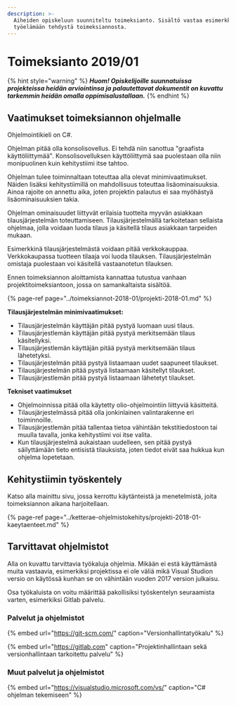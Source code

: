 ```yaml
---
description: >-
  Aiheiden opiskeluun suunniteltu toimeksianto. Sisältö vastaa esimerkkiä
  työelämään tehdystä toimeksiannosta.
---
```


# Toimeksianto 2019/01

{% hint style="warning" %}
_**Huom! Opiskelijoille suunnatuissa projekteissa heidän arviointinsa ja palautettavat dokumentit on kuvattu tarkemmin heidän omalla oppimisalustallaan.**_
{% endhint %}

## Vaatimukset toimeksiannon ohjelmalle

Ohjelmointikieli on C\#.

Ohjelman pitää olla konsolisovellus. Ei tehdä niin sanottua "graafista käyttöliittymää". Konsolisovelluksen käyttöliittymä saa puolestaan olla niin monipuolinen kuin kehitystiimi itse tahtoo.

Ohjelman tulee toiminnaltaan toteuttaa alla olevat minimivaatimukset. Näiden lisäksi kehitystiimillä on mahdollisuus toteuttaa lisäominaisuuksia. Ainoa rajoite on annettu aika, joten projektin palautus ei saa myöhästyä lisäominaisuuksien takia.

Ohjelman ominaisuudet liittyvät erilaisia tuotteita myyvän asiakkaan tilausjärjestelmän toteuttamiseen. Tilausjärjestelmällä tarkoitetaan sellaista ohjelmaa, jolla voidaan luoda tilaus ja käsitellä tilaus asiakkaan tarpeiden mukaan.

Esimerkkinä tilausjärjestelmästä voidaan pitää verkkokauppaa. Verkkokaupassa tuotteen tilaaja voi luoda tilauksen. Tilausjärjestelmän omistaja puolestaan voi käsitellä vastaanotetun tilauksen.

Ennen toimeksiannon aloittamista kannattaa tutustua vanhaan projektitoimeksiantoon, jossa on samankaltaista sisältöä. 

{% page-ref page="../toimeksiannot-2018-01/projekti-2018-01.md" %}

**Tilausjärjestelmän minimivaatimukset:**

* Tilausjärjestelmän käyttäjän pitää pystyä luomaan uusi tilaus.
* Tilausjärjestlemän käyttäjän pitää pystyä merkitsemään tilaus käsitellyksi.
* Tilausjärjestlemän käyttäjän pitää pystyä merkitsemään tilaus lähetetyksi.
* Tilausjärjestelmän pitää pystyä listaamaan uudet saapuneet tilaukset.
* Tilausjärjestelmän pitää pystyä listaamaan käsitellyt tilaukset.
* Tilausjärjestlemän pitää pystyä listaamaan lähetetyt tilaukset.

**Tekniset vaatimukset**

* Ohjelmoinnissa pitää olla käytetty olio-ohjelmointiin liittyviä käsitteitä.
* Tilausjärjestelmässä pitää olla jonkinlainen valintarakenne eri toiminnoille.
* Tilausjärjestlemän pitää tallentaa tietoa vähintään tekstitiedostoon tai muulla tavalla, jonka kehitystiimi voi itse valita.
* Kun tilausjärjestelmä aukaistaan uudelleen, sen pitää pystyä säilyttämään tieto entisistä tilauksista, joten tiedot eivät saa hukkua kun ohjelma lopetetaan.

## Kehitystiimin työskentely

Katso alla mainittu sivu, jossa kerrottu käytänteistä ja menetelmistä, joita toimeksiannon aikana harjoitellaan.

{% page-ref page="../ketterae-ohjelmistokehitys/projekti-2018-01-kaeytaenteet.md" %}

## Tarvittavat ohjelmistot

Alla on kuvattu tarvittavia työkaluja ohjelmia. Mikään ei estä käyttämästä muita vastaavia, esimerkiksi projektissa ei ole väliä mikä Visual Studion versio on käytössä kunhan se on vähintään vuoden 2017 version julkaisu.

Osa työkaluista on voitu määrittää pakollisiksi työskentelyn seuraamista varten, esimerkiksi Gitlab palvelu.

### Palvelut ja ohjelmistot

{% embed url="https://git-scm.com/" caption="Versionhallintatyökalu" %}

{% embed url="https://gitlab.com" caption="Projektinhallintaan sekä versionhallintaan tarkoitettu palvelu" %}

### Muut palvelut ja ohjelmistot

{% embed url="https://visualstudio.microsoft.com/vs/" caption="C\# ohjelman tekemiseen" %}



